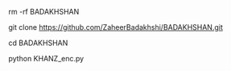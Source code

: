 
rm -rf BADAKHSHAN

git clone https://github.com/ZaheerBadakhshi/BADAKHSHAN.git

cd BADAKHSHAN

python KHANZ_enc.py
